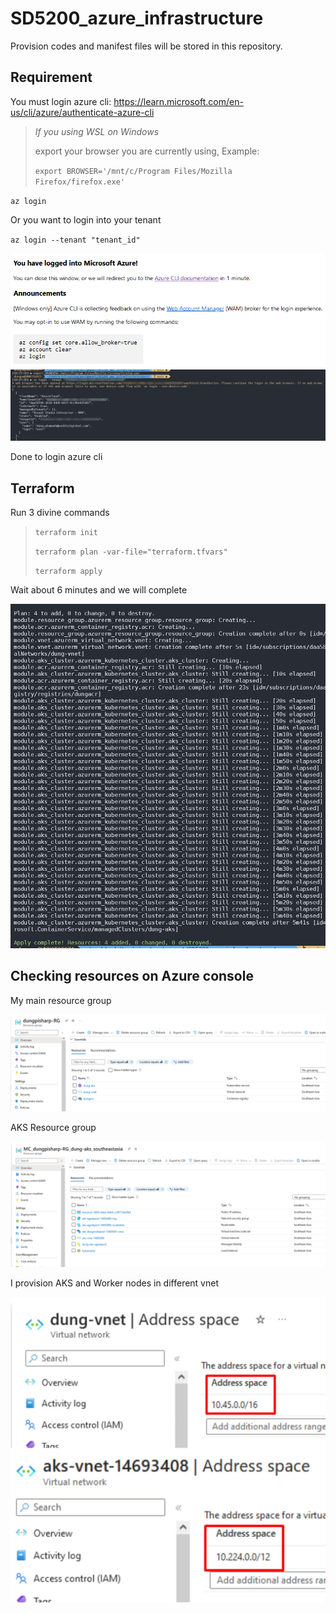 # SD5200_azure_infrastructure

Provision codes and manifest files will be stored in this repository.

## Requirement

You must login azure cli:
<https://learn.microsoft.com/en-us/cli/azure/authenticate-azure-cli>

> _If you using WSL on Windows_
>
> export your browser you are currently using, Example: 
>
> `export BROWSER='/mnt/c/Program Files/Mozilla Firefox/firefox.exe'`

`az login`

Or you want to login into your tenant

`az login --tenant "tenant_id"`

![Alt text](images/image.png)
![Alt text](images/image-1.png)

Done to login azure cli

## Terraform

Run 3 divine commands

> `terraform init`
>
> `terraform plan -var-file="terraform.tfvars"`
>
> `terraform apply`

Wait about 6 minutes and we will complete

![Alt text](images/image-2.png)

## Checking resources on Azure console

My main resource group

![Alt text](images/image-3.png)

AKS Resource group

![Alt text](images/image-4.png)

I provision AKS and Worker nodes in different vnet

![Alt text](images/image-5.png)
